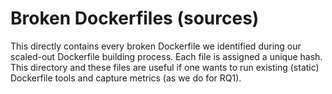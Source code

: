 # Broken Dockerfiles (sources)

This directly contains every broken Dockerfile we identified during our scaled-out Dockerfile building process. Each file is assigned a unique hash. This directory and these files are useful if one wants to run existing (static) Dockerfile tools and capture metrics (as we do for RQ1).
